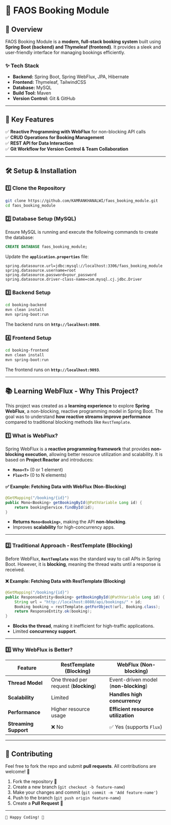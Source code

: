 # 🚀 FAOS Booking Module

## 📌 Overview
FAOS Booking Module is a **modern, full-stack booking system** built using **Spring Boot (backend) and Thymeleaf (frontend)**. It provides a sleek and user-friendly interface for managing bookings efficiently.

### ✨ **Tech Stack**
- **Backend:** Spring Boot, Spring WebFlux, JPA, Hibernate
- **Frontend:** Thymeleaf, TailwindCSS
- **Database:** MySQL
- **Build Tool:** Maven
- **Version Control:** Git & GitHub

---
## 🎯 **Key Features**
✅ **Reactive Programming with WebFlux** for non-blocking API calls  
✅ **CRUD Operations for Booking Management**  
✅ **REST API for Data Interaction**  
✅ **Git Workflow for Version Control & Team Collaboration**  

---
## 🛠 **Setup & Installation**

### **1️⃣ Clone the Repository**
```sh
git clone https://github.com/KAMRANKHANALWI/faos_booking_module.git
cd faos_booking_module
```

### **2️⃣ Database Setup (MySQL)**
Ensure MySQL is running and execute the following commands to create the database:
```sql
CREATE DATABASE faos_booking_module;
```

Update the **`application.properties`** file:
```properties
spring.datasource.url=jdbc:mysql://localhost:3306/faos_booking_module
spring.datasource.username=root
spring.datasource.password=your_password
spring.datasource.driver-class-name=com.mysql.cj.jdbc.Driver
```

### **3️⃣ Backend Setup**
```sh
cd booking-backend
mvn clean install
mvn spring-boot:run
```
The backend runs on **`http://localhost:8080`**.

### **4️⃣ Frontend Setup**
```sh
cd booking-frontend
mvn clean install
mvn spring-boot:run
```
The frontend runs on **`http://localhost:9093`**.

---
## 📚 **Learning WebFlux - Why This Project?**
This project was created as a **learning experience** to explore **Spring WebFlux**, a non-blocking, reactive programming model in Spring Boot. The goal was to understand **how reactive streams improve performance** compared to traditional blocking methods like `RestTemplate`.

### **1️⃣ What is WebFlux?**
Spring WebFlux is a **reactive programming framework** that provides **non-blocking execution**, allowing better resource utilization and scalability. It is based on **Project Reactor** and introduces:
- **`Mono<T>`** (0 or 1 element)
- **`Flux<T>`** (0 to N elements)

#### ✅ **Example: Fetching Data with WebFlux (Non-Blocking)**
```java
@GetMapping("/booking/{id}")
public Mono<Booking> getBookingById(@PathVariable Long id) {
    return bookingService.findById(id);
}
```
- **Returns `Mono<Booking>`**, making the API **non-blocking**.
- Improves **scalability** for high-concurrency apps.

---

### **2️⃣ Traditional Approach - RestTemplate (Blocking)**
Before WebFlux, **`RestTemplate`** was the standard way to call APIs in Spring Boot. However, it is **blocking**, meaning the thread waits until a response is received.

#### ❌ **Example: Fetching Data with RestTemplate (Blocking)**
```java
@GetMapping("/booking/{id}")
public ResponseEntity<Booking> getBookingById(@PathVariable Long id) {
    String url = "http://localhost:8080/api/bookings/" + id;
    Booking booking = restTemplate.getForObject(url, Booking.class);
    return ResponseEntity.ok(booking);
}
```
- **Blocks the thread**, making it inefficient for high-traffic applications.
- Limited **concurrency support**.

---

### **3️⃣ Why WebFlux is Better?**
| Feature | **RestTemplate (Blocking)** | **WebFlux (Non-blocking)** |
|---------|----------------------|------------------------------|
| **Thread Model** | One thread per request (**blocking**) | Event-driven model (**non-blocking**) |
| **Scalability** | Limited | **Handles high concurrency** |
| **Performance** | Higher resource usage | **Efficient resource utilization** |
| **Streaming Support** | ❌ No | ✅ Yes (supports `Flux`) |

---
## 🤝 **Contributing**
Feel free to fork the repo and submit **pull requests**. All contributions are welcome! 🎉

1. Fork the repository 🍴
2. Create a new branch (`git checkout -b feature-name`)
3. Make your changes and commit (`git commit -m 'Add feature-name'`)
4. Push to the branch (`git push origin feature-name`)
5. Create a **Pull Request** 🚀

---
```
🚀 Happy Coding! 🎯
